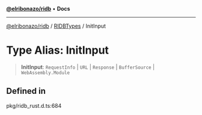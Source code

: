[**@elribonazo/ridb**](../../../README.md) • **Docs**

***

[@elribonazo/ridb](../../../README.md) / [RIDBTypes](../README.md) / InitInput

# Type Alias: InitInput

> **InitInput**: `RequestInfo` \| `URL` \| `Response` \| `BufferSource` \| `WebAssembly.Module`

## Defined in

pkg/ridb\_rust.d.ts:684
